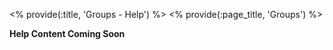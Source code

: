 <% provide(:title, 'Groups - Help') %>
<% provide(:page_title, 'Groups') %>

**Help Content Coming Soon**
